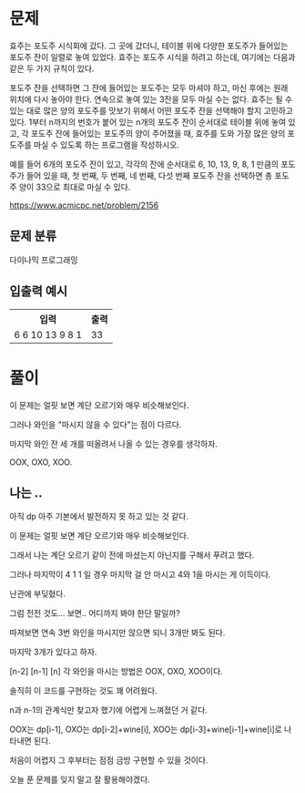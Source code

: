 # 문제

효주는 포도주 시식회에 갔다. 그 곳에 갔더니, 테이블 위에 다양한 포도주가 들어있는 포도주 잔이 일렬로 놓여 있었다. 효주는 포도주 시식을 하려고 하는데, 여기에는 다음과 같은 두 가지 규칙이 있다.

포도주 잔을 선택하면 그 잔에 들어있는 포도주는 모두 마셔야 하고, 마신 후에는 원래 위치에 다시 놓아야 한다.
연속으로 놓여 있는 3잔을 모두 마실 수는 없다.
효주는 될 수 있는 대로 많은 양의 포도주를 맛보기 위해서 어떤 포도주 잔을 선택해야 할지 고민하고 있다. 1부터 n까지의 번호가 붙어 있는 n개의 포도주 잔이 순서대로 테이블 위에 놓여 있고, 각 포도주 잔에 들어있는 포도주의 양이 주어졌을 때, 효주를 도와 가장 많은 양의 포도주를 마실 수 있도록 하는 프로그램을 작성하시오. 

예를 들어 6개의 포도주 잔이 있고, 각각의 잔에 순서대로 6, 10, 13, 9, 8, 1 만큼의 포도주가 들어 있을 때, 첫 번째, 두 번째, 네 번째, 다섯 번째 포도주 잔을 선택하면 총 포도주 양이 33으로 최대로 마실 수 있다.

https://www.acmicpc.net/problem/2156

## 문제 분류

다이나믹 프로그래밍

## 입출력 예시

<table>
  <tr>
    <th>입력</th>
    <th>출력</th>
  </tr>
  <tr>
    <td>6 6 10 13 9 8 1</td>
    <td>33</td>
  </tr>
</table>

# 풀이

이 문제는 얼핏 보면 계단 오르기와 매우 비슷해보인다.

그러나 와인을 "마시지 않을 수 있다"는 점이 다르다.

마지막 와인 잔 세 개를 떠올려서 나올 수 있는 경우를 생각하자.

OOX, OXO, XOO.

## 나는 ..

아직 dp 아주 기본에서 발전하지 못 하고 있는 것 같다.

이 문제는 얼핏 보면 계단 오르기와 매우 비슷해보인다.

그래서 나는 계단 오르기 같이 전에 마셨는지 아닌지를 구해서 푸려고 했다.

그러나 마지막이 4 1 1 일 경우 마지막 걸 안 마시고 4와 1을 마시는 게 이득이다.

난관에 부딪혔다.

그럼 전전 것도... 보면.. 어디까지 봐야 한단 말일까?

따져보면 연속 3번 와인을 마시지만 않으면 되니 3개만 봐도 된다.

마지막 3개가 있다고 하자.

[n-2] [n-1] [n] 각 와인을 마시는 방법은 OOX, OXO, XOO이다.

솔직히 이 코드를 구현하는 것도 꽤 어려웠다.

n과 n-1의 관계식만 찾고자 했기에 어렵게 느껴졌던 거 같다.

OOX는 dp[i-1], OXO는 dp[i-2]+wine[i], XOO는 dp[i-3]+wine[i-1]+wine[i]로 나타내면 된다.

처음이 어렵지 그 후부터는 점점 금방 구현할 수 있을 것이다.

오늘 푼 문제를 잊지 말고 잘 활용해야겠다.